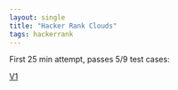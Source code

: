 ```yaml
--- 
layout: single
title: "Hacker Rank Clouds"
tags: hackerrank 
---
```


First 25 min attempt, passes 5/9 test cases:

[V1](https://danielcaraway.github.io/assets/hacker_rank/jumping_on_the_clouds.html)